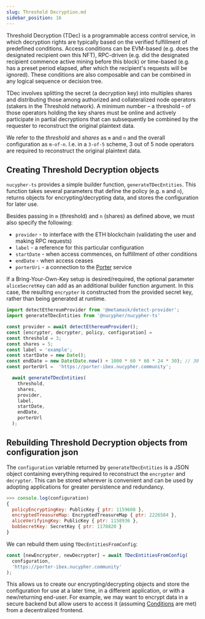 ```yaml
---
slug: Threshold Decryption.md
sidebar_position: 16
---
```


Threshold Decryption (TDec) is a programmable access control service, in which decryption rights are typically based on the verified fulfillment of predefined conditions.
Access conditions can be EVM-based (e.g. does the designated recipient own this NFT), RPC-driven (e.g. did the designated recipient commence active mining before this block) or time-based (e.g. has a preset period elapsed, after which the recipient's requests will be ignored).
These conditions are also composable and can be combined in any logical sequence or decision tree.  

TDec involves splitting the secret (a decryption key) into multiples shares and distributing those among authorized and collateralized node operators (stakers in the Threshold network).
A minimum number – a threshold – of those operators holding the key shares must be online and actively participate in partial decryptions that can subsequently be combined by the requester to reconstruct the original plaintext data.

We refer to the _threshold_ and _shares_ as `m` and `n` and the overall configuration as `m-of-n`.
I.e. in a `3-of-5` scheme, 3 out of 5 node operators are required to reconstruct the original plaintext data.

## Creating Threshold Decryption objects

`nucypher-ts` provides a simple builder function, `generateTDecEntities`.
This function takes several parameters that define the policy (e.g. `m` and `n`), returns objects for encrypting/decrypting data, and stores the configuration for later use.


Besides passing in `m` (threshold) and `n` (shares) as defined above, we must also specify the following: 
- `provider` - to interface with the ETH blockchain (validating the user and making RPC requests) 
- `label` - a reference for this particular configuration
- `startDate` - when access commences, on fulfillment of other conditions
- `endDate` - when access ceases
- `porterUri` - a connection to the [Porter](Glossary.md#porter) service

If a Bring-Your-Own-Key setup is desired/required, the optional parameter `aliceSecretKey` can add as an additional builder function argument.
In this case, the resulting `encrypter` is constructed from the provided secret key, rather than being generated at runtime. 

```js
import detectEthereumProvider from '@metamask/detect-provider';
import generateTDecEntities from '@nucypher/nucypher-ts'

const provider = await detectEthereumProvider();
const [encrypter, decrypter, policy, configuration] =
const threshold = 3;
const shares = 5;
const label = 'example';
const startDate = new Date();
const endDate = new Date(Date.now() + 1000 * 60 * 60 * 24 * 30); // 30 days
const porterUrl =  'https://porter-ibex.nucypher.community';

  await generateTDecEntities(
    threshold,
    shares,
    provider,
    label,
    startDate,
    endDate,
    porterUrl
  );
```

## Rebuilding Threshold Decryption objects from configuration json

The `configuration` variable returned by `generateTDecEntities` is a JSON object containing everything required to reconstruct the `encrypter` and `decrypter`.
This can be stored wherever is convenient and can be used by adopting applications for greater persistence and redundancy.  
```js
>>> console.log(configuration)
{
  policyEncryptingKey: PublicKey { ptr: 1159608 },
  encryptedTreasureMap: EncryptedTreasureMap { ptr: 2226584 },
  aliceVerifyingKey: PublicKey { ptr: 1158936 },
  bobSecretKey: SecretKey { ptr: 1178820 }
}
```

We can rebuild them using `TDecEntitiesFromConfig`:
```js
const [newEncrypter, newDecrypter] = await TDecEntitiesFromConfig(
  configuration,
  'https://porter-ibex.nucypher.community'
);
```

This allows us to create our encrypting/decrypting objects and store the configuration for use at a later time, in a different application, or with a new/returning end-user.
For example, we may want to encrypt data in a secure backend but allow users to access it (assuming [Conditions](Conditions.md) are met) from a decentralized frontend.